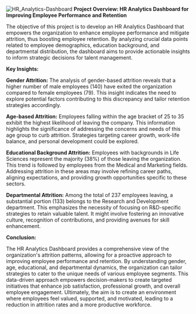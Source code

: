 ![HR_Analytics-Dashboard](https://github.com/abehashahab/HR-Analytics-Dashboard/assets/18510258/ce7a290b-c329-4977-a530-6b8b7048aa42)
**Project Overview: HR Analytics Dashboard for Improving Employee Performance and Retention**

The objective of this project is to develop an HR Analytics Dashboard that empowers the organization to enhance employee performance and mitigate attrition, thus boosting employee retention. By analyzing crucial data points related to employee demographics, education background, and departmental distribution, the dashboard aims to provide actionable insights to inform strategic decisions for talent management.

**Key Insights:**

**Gender Attrition:** The analysis of gender-based attrition reveals that a higher number of male employees (140) have exited the organization compared to female employees (79). This insight indicates the need to explore potential factors contributing to this discrepancy and tailor retention strategies accordingly.

**Age-based Attrition:** Employees falling within the age bracket of 25 to 35 exhibit the highest likelihood of leaving the company. This information highlights the significance of addressing the concerns and needs of this age group to curb attrition. Strategies targeting career growth, work-life balance, and personal development could be explored.

**Educational Background Attrition:** Employees with backgrounds in Life Sciences represent the majority (38%) of those leaving the organization. This trend is followed by employees from the Medical and Marketing fields. Addressing attrition in these areas may involve refining career paths, aligning expectations, and providing growth opportunities specific to these sectors.

**Departmental Attrition:** Among the total of 237 employees leaving, a substantial portion (133) belongs to the Research and Development department. This emphasizes the necessity of focusing on R&D-specific strategies to retain valuable talent. It might involve fostering an innovative culture, recognition of contributions, and providing avenues for skill enhancement.

**Conclusion:**

The HR Analytics Dashboard provides a comprehensive view of the organization's attrition patterns, allowing for a proactive approach to improving employee performance and retention. By understanding gender, age, educational, and departmental dynamics, the organization can tailor strategies to cater to the unique needs of various employee segments. This data-driven approach empowers decision-makers to create targeted initiatives that enhance job satisfaction, professional growth, and overall employee engagement. Ultimately, the aim is to create an environment where employees feel valued, supported, and motivated, leading to a reduction in attrition rates and a more productive workforce.
